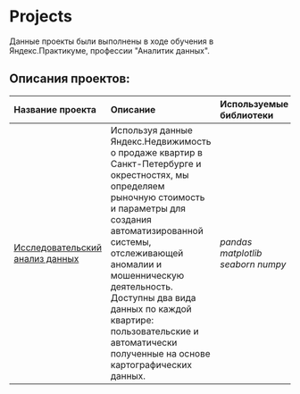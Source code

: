 # Projects

Данные проекты были выполнены в ходе обучения в Яндекс.Практикуме, профессии "Аналитик данных".

## Описания проектов:

| Название проекта | Описание | Используемые библиотеки | 
| :---------------------- | :---------------------- | :---------------------- |
| [Исследовательский анализ данных](big_cities_music) | Используя данные Яндекс.Недвижимость о продаже квартир в Санкт-Петербурге и окрестностях, мы определяем рыночную стоимость и параметры для создания автоматизированной системы, отслеживающей аномалии и мошенническую деятельность. Доступны два вида данных по каждой квартире: пользовательские и автоматически полученные на основе картографических данных.| *pandas*  *matplotlib*  *seaborn*  *numpy*|
